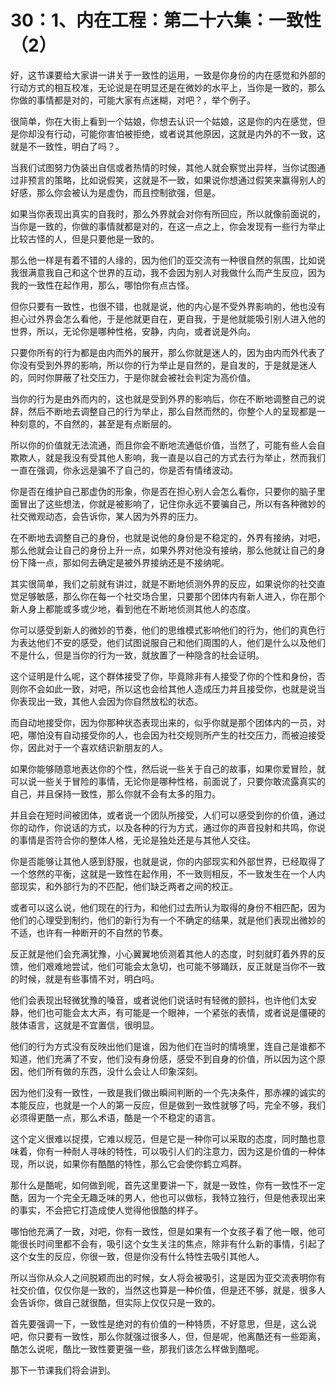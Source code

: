 # 30：1、内在工程：第二十六集：一致性（2）

好，这节课要给大家讲一讲关于一致性的运用，一致是你身份的内在感觉和外部的行动方式的相互校准，无论说是在明显还是在微妙的水平上，当你是一致的，那么你做的事情都是对的，可能大家有点迷糊，对吧？，举个例子。

很简单，你在大街上看到一个姑娘，你想去认识一个姑娘，这是你的内在感觉，但是你却没有行动，可能你害怕被拒绝，或者说其他原因，这就是内外的不一致，这就是不一致性，明白了吗？。

当我们试图努力伪装出自信或者热情的时候，其他人就会察觉出异样，当你试图通过非预言的策略，比如说假笑，这就是不一致，如果说你想通过假笑来赢得别人的好感，那么你会被认为是虚伪，而且控制欲强，但是。

如果当你表现出真实的自我时，那么外界就会对你有所回应，所以就像前面说的，当你是一致的，你做的事情就都是对的，在这一点之上，你会发现有一些行为举止比较古怪的人，但是只要他是一致的。

那么他一样是有着不错的人缘的，因为他们的亚交流有一种很自然的氛围，比如说我很满意我自己和这个世界的互动，我不会因为别人对我做什么而产生反应，因为我的一致性在起作用，那么，哪怕你有点古怪。

但你只要有一致性，也很不错，也就是说，他的内心是不受外界影响的，他也没有担心过外界会怎么看他，于是他就更自在，更自我，于是他就能吸引别人进入他的世界，所以，无论你是哪种性格，安静，内向，或者说是外向。

只要你所有的行为都是由内而外的展开，那么你就是迷人的，因为由内而外代表了你没有受到外界的影响，所以你的行为举止是自然的，是自发的，于是就是迷人的，同时你屏蔽了社交压力，于是你就会被社会判定为高价值。

当你的行为是由外而内的，这也就是受到外界的影响后，你在不断地调整自己的说辞，然后不断地去调整自己的行为举止，那么自然而然的，你整个人的呈现都是一种刻意的，不自然的，甚至是有点断层的。

所以你的价值就无法流通，而且你会不断地流通低价值，当然了，可能有些人会自欺欺人，就是我没有受其他人影响，我一直是以自己的方式去行为举止，然而我们一直在强调，你永远是骗不了自己的，你是否有情绪波动。

你是否在维护自己那虚伪的形象，你是否在担心别人会怎么看你，只要你的脑子里面冒出了这些想法，你就是被影响了，记住你永远不要骗自己，所以有各种微妙的社交微观动态，会告诉你，某人因为外界的压力。

在不断地去调整自己的身份，也就是说他的身份是不稳定的，外界有接纳，对吧，那么他就会让自己的身份上升一点，如果外界对他没有接纳，那么他就让自己的身份下降一点，那如何去确定是被外界接纳还是不接纳呢。

其实很简单，我们之前就有讲过，就是不断地侦测外界的反应，如果说你的社交直觉足够敏感，那么你在每一个社交场合里，只要那个团体内有新人进入，你在那个新人身上都能或多或少地，看到他在不断地侦测其他人的态度。

你可以感受到新人的微妙的节奏，他们的思维模式影响他们的行为，他们的真色行为表达他们不安的感受，他们试图说服自己和他们周围的人，他们是什么以及他们不是什么，但是当你的行为一致，就放置了一种隐含的社会证明。

这个证明是什么呢，这个群体接受了你，毕竟除非有人接受了你的个性和身份，否则你不会如此一致，对吧，所以这也会给其他人造成压力并且接受你，也就是说当你表现出一致，其他人会因为你自然放松的状态。

而自动地接受你，因为你那种状态表现出来的，似乎你就是那个团体内的一员，对吧，哪怕没有自动接受你的人，也会因为社交规则所产生的社交压力，而被迫接受你，因此对于一个喜欢结识新朋友的人。

如果你能够随意地表达你的个性，然后说一些关于自己的故事，如果你爱冒险，就可以说一些关于冒险的事情，无论你是哪种性格，前面说了，只要你敢流露真实的自己，并且保持一致性，那么你就不会有太多的阻力。

并且会在短时间被团体，或者说一个团队所接受，人们可以感受到你的价值，通过你的动作，你说话的方式，以及各种的行为方式，通过你的声音投射和共鸣，你说的事情是否符合你的整体人格，无论是独处还是与其他人交往。

你是否能够让其他人感到舒服，也就是说，你的内部现实和外部世界，已经取得了一个悠然的平衡，这就是一致性在起作用，不一致则相反，不一致发生在一个人内部现实，和外部行为的不匹配，他们缺乏两者之间的校正。

或者可以这么说，他们现在的行为，和他们过去所认为取得的身份不相匹配，因为他们的心理受到制约，他们的新行为有一个不确定的结果，就是他们表现出微妙的不适，也许有一种断开的不自然的节奏。

反正就是他们会充满犹豫，小心翼翼地侦测着其他人的态度，时刻就盯着外界的反馈，他们艰难地尝试，他们可能会太急切，也可能不够踊跃，反正就是当你不一致的时候，就是有些事情不对，明白吗。

他们会表现出轻微犹豫的嗓音，或者说他们说话时有轻微的颤抖，也许他们太安静，他们也可能会太大声，有可能是一个眼神，一个紧张的表情，或者说是僵硬的肢体语言，这就是不宜置信，很明显。

他们的行为方式没有反映出他们是谁，因为他们在当时的情境里，连自己是谁都不知道，他们充满了不安，他们没有身份感，感受不到自身的价值，所以因为这个原因，他们所有做的东西，没什么会让人印象深刻。

因为他们没有一致性，一致是我们做出瞬间判断的一个先决条件，那赤裸的诚实的本能反应，也就是一个人的第一反应，但是做到一致性就够了吗，完全不够，我们必须得更酷一点，那么术语，酷是一个不稳定的语言。

这个定义很难以捉摸，它难以规范，但是它是一种你可以采取的态度，同时酷也意味着，你有一种耐人寻味的特性，可以吸引人们的注意力，因为这是价值的一种体现，所以说，如果你有酷酷的特性，那么它会使你鹤立鸡群。

那什么是酷呢，如何做到呢，首先这里要讲一下，就是一致性，你有一致性不一定酷，因为一个完全无趣乏味的男人，他也可以做标，我特立独行，但是他表现出来的事实，不会把它打造成使人觉得他很酷的样子。

哪怕他充满了一致，对吧，你有一致性，但是如果有一个女孩子看了他一眼，他可能很长时间里都不会有，吸引这个女生关注的焦点，除非有什么新的事情，引起了这个女生的反应，你很一致，但是你没有什么特性去吸引其他人。

所以当你从众人之间脱颖而出的时候，女人将会被吸引，这是因为亚交流表明你有社交价值，仅仅你是一致的，当然这也算是一种价值，但是还不够，就是，很多人会告诉你，做自己就很酷，但实际上仅仅只是一致的。

首先要强调一下，一致性是绝对的有价值的一种特质，不好意思，但是，这么说吧，你只要有一致性，那么你就强过很多人，但，但是呢，他离酷还有一些距离，酷怎么说呢，酷比一致性要更强一些，那我们该怎么样做到酷呢。

那下一节课我们将会讲到。